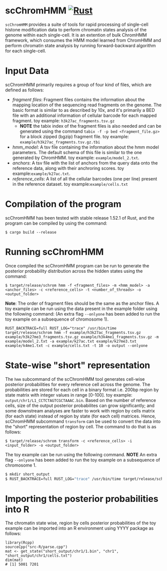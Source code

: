 # scChromHMM [![Rust](https://github.com/satijalab/scChromHMM/actions/workflows/rust.yml/badge.svg)](https://github.com/satijalab/scChromHMM/actions/workflows/rust.yml)

`scChromHMM` provides a suite of tools for rapid processing of single-cell histone modification data to perform chromatin states analysis of the genome within each single-cell. It is an extention of bulk ChromHMM framework, which consumes the HMM model learned from ChromHMM and perform chromatin state analysis by running forward-backward algorithm for each single-cell.

# Input Data
scChromHMM primarily requires a group of four kind of files, which are defined as follows: 
* _fragment files_: Fragment files contains the information about the mapping location of the sequencing read fragments on the genome. The basic format is similar to as described by 10x, and it's primarily a BED file with an additional information of cellular barcode for each mapped fragment. toy example: `h3k27ac_fragments.tsv.gz`
    * **NOTE** the tabix index of the fragment files is also needed and can be generated using the command `tabix -f -p bed <fragment_file.gz>` for a block zipped (bgzip) fragment file. toy example: `example/h3k27ac_fragments.tsv.gz.tbi`
* _hmm_model_: A tsv file containing the information about the hmm model parameters. The default schema of this file is similar to the one generated by ChromHMM. toy example: `example/model_2.txt`.
* _anchors_: A tsv file with the list of anchors from the query data onto the reference data, along with their anchroring scores. toy example:`example/k27ac.txt`.
* _reference_cells_: A list of all the cellular barcodes (one per line) present in the reference dataset. toy example:`example/cells.txt`

# Compilation of the program
scChromHMM has been tested with stable release 1.52.1 of Rust, and the program can be compiled by using the command:

```{bash}
$ cargo build --release
```

# Running scChromHMM
Once compiled the scChromHMM program can be run to generate the posterior probability distribution across the hidden states using the command:
```{bash}
$ target/release/schrom hmm -f <fragment_files> -m <hmm_model> -a <anchor_files> -c <reference_cells> -t <number_of_threads> -o <output_folder>
```
**Note**: The order of fragment files should be the same as the anchor files. A toy example can be run using the data present in the example folder using the following command: (An extra flag `--onlyone` has been added to run the toy example on a subsequence of chromosome 1).
```
RUST_BACKTRACE=full RUST_LOG="trace" /usr/bin/time target/release/schrom hmm -f example/h3k27ac_fragments.tsv.gz example/h3k27me3_fragments.tsv.gz example/h3k4me1_fragments.tsv.gz -m example/model_2.txt -a example/k27ac.txt example/k27me3.txt example/k4me1.txt -c example/cells.txt -t 10 -o output --onlyone
```

# State-wise "short" representation
The `hmm` subcommand of the scChromHMM tool generates cell-wise posterior probabilities for every reference cell across the genome. The probabilities are stored for each cell in a binary format i.e. 200bp region by state matrix with integer values in range [0-100]. toy example: `output/chr1/L1_CCTCTAGTCGCTAAAC.bin`. Based on the number of reference cells, size of the output posterior probabilites can grow significantly; and some downstream analyses are faster to work with region by cells matrix (for each state) instead of region by state (for each cell) matrices. Hence, scChromHMM subcommand `transform` can be used to convert the data into the "short" representation of region by cell. The command to do that is as follows:
```{bash}
$ target/release/schrom transform -c <reference_cells> -i <input_folder> -o <output_folder>
```
The toy example can be run using the following command. **NOTE** An extra flag `--onlyone` has been added to run the toy example on a subsequence of chromosome 1.
```bash
$ mkdir short_output
$ RUST_BACKTRACE=full RUST_LOG="trace" /usr/bin/time target/release/schrom transform -c example/cells.txt -i output -o short_output --onlyone
```

# Importing the posterior probabilities into R
The chromatin state wise, region by cells posterior probabilities of the toy example can be imported into an R environment using YYYY package as follows:
```{R}
library(Rcpp)
sourceCpp("src-R/parse.cpp")
mat <- get_state("short_output/chr1/1.bin", "chr1", "short_output/chr1/cells.txt")
dim(mat)
# [1] 5001 7201
```

